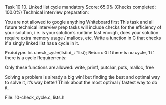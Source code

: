 Task 10
10. Linked list cycle
mandatory
Score: 65.0% (Checks completed: 100.0%)
Technical interview preparation:

You are not allowed to google anything
Whiteboard first
This task and all future technical interview prep tasks will include checks for the efficiency of your solution, i.e. is your solution’s runtime fast enough, does your solution require extra memory usage / mallocs, etc.
Write a function in C that checks if a singly linked list has a cycle in it.

Prototype: int check_cycle(listint_t *list);
Return: 0 if there is no cycle, 1 if there is a cycle
Requirements:

Only these functions are allowed: write, printf, putchar, puts, malloc, free

Solving a problem is already a big win! but finding the best and optimal way to solve it, it’s way better! Think about the most optimal / fastest way to do it.

File: 10-check_cycle.c, lists.h
